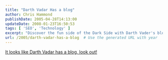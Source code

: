 ```yaml
---
title: "Darth Vadar Has a blog"
author: Chris Hammond
publishDate: 2005-04-28T14:13:00
updateDate: 2008-01-23T16:50:53
tags: [ 'SEO', 'Technology' ]
excerpt: "Discover the fun side of the Dark Side with Darth Vader's blog. Explore the galaxy through the eyes of the iconic Star Wars villain."
url: /2005/darth-vadar-has-a-blog  # Use the generated URL with year
---
```

<P><A href="https://darthside.blogspot.com/2005/04/calgon-take-me-away.html">It looks like Darth Vadar has a blog, look out!</A></P>

